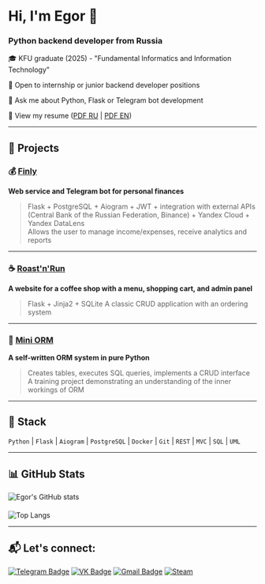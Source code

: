 # Hi, I'm Egor 👋

### Python backend developer from Russia

🎓 KFU graduate (2025) - "Fundamental Informatics and Information Technology" 

🌱 Open to internship or junior backend developer positions  

💬 Ask me about Python, Flask or Telegram bot development

📄 View my resume ([PDF RU](https://drive.google.com/file/d/11WXMxG1mkVwXIw3AxlwmTOZljHTmy_hh/view?usp=sharing) | [PDF EN]())

---

## 🧠 Projects

### 💰 [Finly](https://github.com/iseq1/finly)
**Web service and Telegram bot for personal finances**
> Flask + PostgreSQL + Aiogram + JWT + integration with external APIs (Central Bank of the Russian Federation, Binance) + Yandex Cloud + Yandex DataLens  
Allows the user to manage income/expenses, receive analytics and reports

---

### ☕ [Roast'n'Run](https://github.com/iseq1/Roast-n-Run)
**A website for a coffee shop with a menu, shopping cart, and admin panel**
> Flask + Jinja2 + SQLite
A classic CRUD application with an ordering system

---

### 🧱 [Mini ORM](https://github.com/iseq1/mini-orm)
**A self-written ORM system in pure Python**
> Creates tables, executes SQL queries, implements a CRUD interface  
A training project demonstrating an understanding of the inner workings of ORM

---

## 🧰 Stack

`Python` | `Flask` ​​| `Aiogram` | `PostgreSQL` | `Docker` | `Git` | `REST` | `MVC` | `SQL` | `UML`

---

## 📊 GitHub Stats

![Egor's GitHub stats](https://github-readme-stats.vercel.app/api?username=iseq1&show_icons=true&theme=tokyonight)
####
![Top Langs](https://github-readme-stats.vercel.app/api/top-langs/?username=iseq1&layout=compact&theme=tokyonight) 

---

## 📬 Let's connect:  
[![Telegram Badge](https://img.shields.io/badge/-@atlantiee-0088cc?style=flat&logo=Telegram&logoColor=white)](https://t.me/atlantiee)
[![VK Badge](https://img.shields.io/badge/-VK-4a76a8?style=flat&logo=VK&logoColor=white)](https://vk.com/atlantie)
[![Gmail Badge](https://img.shields.io/badge/-egorka.mironov.2003@mail.ru-D14836?style=flat&logo=Gmail&logoColor=white)](mailto:egorka.mironov.2003@mail.ru)
[![Steam](https://img.shields.io/badge/-Steam-000?style=flat&logo=Steam&logoColor=white)](https://steamcommunity.com/id/iseq1/) 
